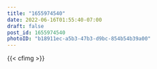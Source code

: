 ```yaml
---
title: "1655974540"
date: 2022-06-16T01:55:40-07:00
draft: false
post_id: 1655974540
photoID: "b18911ec-a5b3-47b3-d9bc-854b54b39a00"
---
```


{{< cfimg >}}